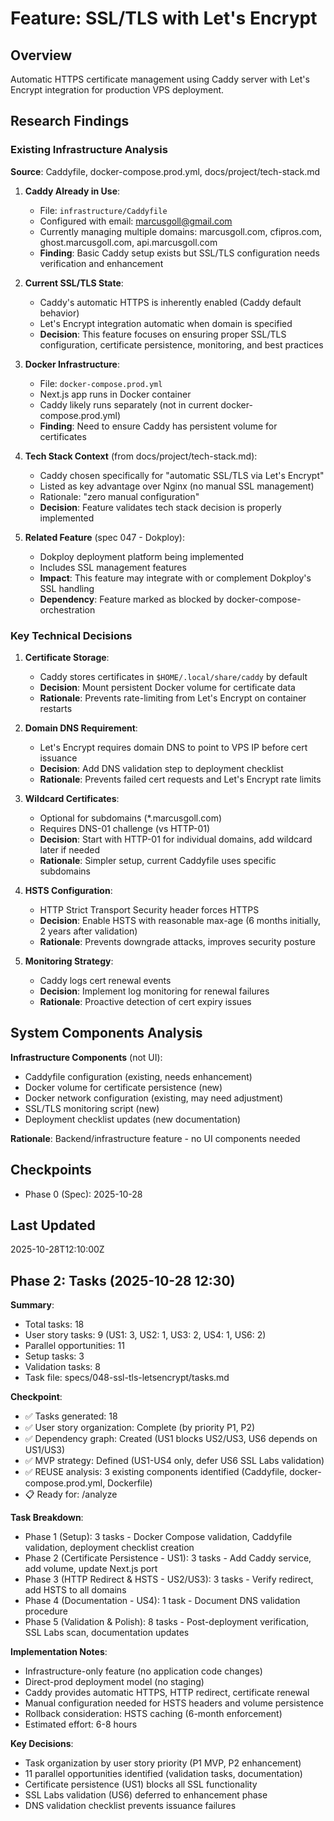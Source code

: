 # Feature: SSL/TLS with Let's Encrypt

## Overview
Automatic HTTPS certificate management using Caddy server with Let's Encrypt integration for production VPS deployment.

## Research Findings

### Existing Infrastructure Analysis
**Source**: Caddyfile, docker-compose.prod.yml, docs/project/tech-stack.md

1. **Caddy Already in Use**:
   - File: `infrastructure/Caddyfile`
   - Configured with email: marcusgoll@gmail.com
   - Currently managing multiple domains: marcusgoll.com, cfipros.com, ghost.marcusgoll.com, api.marcusgoll.com
   - **Finding**: Basic Caddy setup exists but SSL/TLS configuration needs verification and enhancement

2. **Current SSL/TLS State**:
   - Caddy's automatic HTTPS is inherently enabled (Caddy default behavior)
   - Let's Encrypt integration automatic when domain is specified
   - **Decision**: This feature focuses on ensuring proper SSL/TLS configuration, certificate persistence, monitoring, and best practices

3. **Docker Infrastructure**:
   - File: `docker-compose.prod.yml`
   - Next.js app runs in Docker container
   - Caddy likely runs separately (not in current docker-compose.prod.yml)
   - **Finding**: Need to ensure Caddy has persistent volume for certificates

4. **Tech Stack Context** (from docs/project/tech-stack.md):
   - Caddy chosen specifically for "automatic SSL/TLS via Let's Encrypt"
   - Listed as key advantage over Nginx (no manual SSL management)
   - Rationale: "zero manual configuration"
   - **Decision**: Feature validates tech stack decision is properly implemented

5. **Related Feature** (spec 047 - Dokploy):
   - Dokploy deployment platform being implemented
   - Includes SSL management features
   - **Impact**: This feature may integrate with or complement Dokploy's SSL handling
   - **Dependency**: Feature marked as blocked by docker-compose-orchestration

### Key Technical Decisions

1. **Certificate Storage**:
   - Caddy stores certificates in `$HOME/.local/share/caddy` by default
   - **Decision**: Mount persistent Docker volume for certificate data
   - **Rationale**: Prevents rate-limiting from Let's Encrypt on container restarts

2. **Domain DNS Requirement**:
   - Let's Encrypt requires domain DNS to point to VPS IP before cert issuance
   - **Decision**: Add DNS validation step to deployment checklist
   - **Rationale**: Prevents failed cert requests and Let's Encrypt rate limits

3. **Wildcard Certificates**:
   - Optional for subdomains (*.marcusgoll.com)
   - Requires DNS-01 challenge (vs HTTP-01)
   - **Decision**: Start with HTTP-01 for individual domains, add wildcard later if needed
   - **Rationale**: Simpler setup, current Caddyfile uses specific subdomains

4. **HSTS Configuration**:
   - HTTP Strict Transport Security header forces HTTPS
   - **Decision**: Enable HSTS with reasonable max-age (6 months initially, 2 years after validation)
   - **Rationale**: Prevents downgrade attacks, improves security posture

5. **Monitoring Strategy**:
   - Caddy logs cert renewal events
   - **Decision**: Implement log monitoring for renewal failures
   - **Rationale**: Proactive detection of cert expiry issues

## System Components Analysis

**Infrastructure Components** (not UI):
- Caddyfile configuration (existing, needs enhancement)
- Docker volume for certificate persistence (new)
- Docker network configuration (existing, may need adjustment)
- SSL/TLS monitoring script (new)
- Deployment checklist updates (new documentation)

**Rationale**: Backend/infrastructure feature - no UI components needed

## Checkpoints
- Phase 0 (Spec): 2025-10-28

## Last Updated
2025-10-28T12:10:00Z

## Phase 2: Tasks (2025-10-28 12:30)

**Summary**:
- Total tasks: 18
- User story tasks: 9 (US1: 3, US2: 1, US3: 2, US4: 1, US6: 2)
- Parallel opportunities: 11
- Setup tasks: 3
- Validation tasks: 8
- Task file: specs/048-ssl-tls-letsencrypt/tasks.md

**Checkpoint**:
- ✅ Tasks generated: 18
- ✅ User story organization: Complete (by priority P1, P2)
- ✅ Dependency graph: Created (US1 blocks US2/US3, US6 depends on US1/US3)
- ✅ MVP strategy: Defined (US1-US4 only, defer US6 SSL Labs validation)
- ✅ REUSE analysis: 3 existing components identified (Caddyfile, docker-compose.prod.yml, Dockerfile)
- 📋 Ready for: /analyze

**Task Breakdown**:
- Phase 1 (Setup): 3 tasks - Docker Compose validation, Caddyfile validation, deployment checklist creation
- Phase 2 (Certificate Persistence - US1): 3 tasks - Add Caddy service, add volume, update Next.js port
- Phase 3 (HTTP Redirect & HSTS - US2/US3): 3 tasks - Verify redirect, add HSTS to all domains
- Phase 4 (Documentation - US4): 1 task - Document DNS validation procedure
- Phase 5 (Validation & Polish): 8 tasks - Post-deployment verification, SSL Labs scan, documentation updates

**Implementation Notes**:
- Infrastructure-only feature (no application code changes)
- Direct-prod deployment model (no staging)
- Caddy provides automatic HTTPS, HTTP redirect, certificate renewal
- Manual configuration needed for HSTS headers and volume persistence
- Rollback consideration: HSTS caching (6-month enforcement)
- Estimated effort: 6-8 hours

**Key Decisions**:
- Task organization by user story priority (P1 MVP, P2 enhancement)
- 11 parallel opportunities identified (validation tasks, documentation)
- Certificate persistence (US1) blocks all SSL functionality
- SSL Labs validation (US6) deferred to enhancement phase
- DNS validation checklist prevents issuance failures

